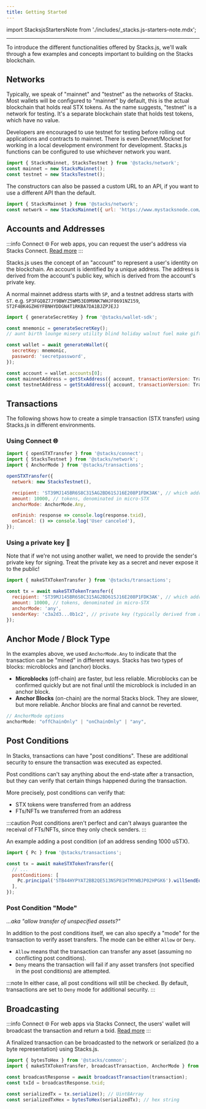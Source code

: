 ```yaml
---
title: Getting Started
---
```


import StacksjsStartersNote from './includes/\_stacks.js-starters-note.mdx';

<StacksjsStartersNote/>

---

To introduce the different functionalities offered by Stacks.js, we'll walk through a few examples and concepts important to building on the Stacks blockchain.

## Networks

Typically, we speak of "mainnet" and "testnet" as the networks of Stacks. Most wallets will be configured to "mainnet" by default, this is the actual blockchain that holds real STX tokens.
As the name suggests, "testnet" is a network for testing.
It's a separate blockchain state that holds test tokens, which have no value.

Developers are encouraged to use testnet for testing before rolling out applications and contracts to mainnet.
There is even Devnet/Mocknet for working in a local development environment for development.
Stacks.js functions can be configured to use whichever network you want.

```js
import { StacksMainnet, StacksTestnet } from '@stacks/network';
const mainnet = new StacksMainnet();
const testnet = new StacksTestnet();
```

The constructors can also be passed a custom URL to an API, if you want to use a different API than the default.

```js
import { StacksMainnet } from '@stacks/network';
const network = new StacksMainnet({ url: 'https://www.mystacksnode.com/' });
```

## Accounts and Addresses

:::info Connect 🌐
For web apps, you can request the user's address via Stacks Connect. [Read more](https://connect.stacks.js.org/modules/_stacks_connect#quotconnectquot-aka-authentication-showconnect)
:::

Stacks.js uses the concept of an "account" to represent a user's identity on the blockchain. An account is identified by a unique address. The address is derived from the account's public key, which is derived from the account's private key.

A normal mainnet address starts with `SP`, and a testnet address starts with `ST`.
e.g. `SP3FGQ8Z7JY9BWYZ5WM53E0M9NK7WHJF0691NZ159`, `ST2F4BK4GZH6YFBNHYDDGN4T1RKBA7DA1BJZPJEJJ`

```js
import { generateSecretKey } from '@stacks/wallet-sdk';

const mnemonic = generateSecretKey();
// aunt birth lounge misery utility blind holiday walnut fuel make gift parent gap picnic exact various express sphere family nerve oil drill engage youth

const wallet = await generateWallet({
  secretKey: mnemonic,
  password: 'secretpassword',
});

const account = wallet.accounts[0];
const mainnetAddress = getStxAddress({ account, transactionVersion: TransactionVersion.Mainnet });
const testnetAddress = getStxAddress({ account, transactionVersion: TransactionVersion.Testnet });
```

## Transactions

The following shows how to create a simple transaction (STX transfer) using Stacks.js in different environments.

### Using Connect 🌐

```js
import { openSTXTransfer } from '@stacks/connect';
import { StacksTestnet } from '@stacks/network';
import { AnchorMode } from '@stacks/transactions';

openSTXTransfer({
  network: new StacksTestnet(),

  recipient: 'ST39MJ145BR6S8C315AG2BD61SJ16E208P1FDK3AK', // which address we are sending to
  amount: 10000, // tokens, denominated in micro-STX
  anchorMode: AnchorMode.Any,

  onFinish: response => console.log(response.txid),
  onCancel: () => console.log('User canceled'),
});
```

### Using a private key 🔑

Note that if we're not using another wallet, we need to provide the sender's private key for signing.
Treat the private key as a secret and never expose it to the public!

```js
import { makeSTXTokenTransfer } from '@stacks/transactions';

const tx = await makeSTXTokenTransfer({
  recipient: 'ST39MJ145BR6S8C315AG2BD61SJ16E208P1FDK3AK', // which address we are sending to
  amount: 10000, // tokens, denominated in micro-STX
  anchorMode: 'any',
  senderKey: 'c3a2d3...0b1c2', // private key (typically derived from a mnemonic)
});
```

## Anchor Mode / Block Type

In the examples above, we used `AnchorMode.Any` to indicate that the transaction can be "mined" in different ways.
Stacks has two types of blocks: microblocks and (anchor) blocks.

- **Microblocks** (off-chain) are faster, but less reliable. Microblocks can be confirmed quickly but are not final until the microblock is included in an anchor block.
- **Anchor Blocks** (on-chain) are the normal Stacks block. They are slower, but more reliable. Anchor blocks are final and cannot be reverted.

<!-- todo: Read more about how decentralized blocks work -->

```js
// AnchorMode options
anchorMode: "offChainOnly" | "onChainOnly" | "any",
```

## Post Conditions

In Stacks, transactions can have "post conditions".
These are additional security to ensure the transaction was executed as expected.

Post conditions can't say anything about the end-state after a transaction, but they can verify that certain things happened during the transaction.

More precisely, post conditions can verify that:

- STX tokens were transferred from an address
- FTs/NFTs we transferred from an address

:::caution
Post conditions aren't perfect and can't always guarantee the receival of FTs/NFTs, since they only check senders.
:::

An example adding a post condition (of an address sending 1000 uSTX).

```js
import { Pc } from '@stacks/transactions';

const tx = await makeSTXTokenTransfer({
  // ...
  postConditions: [
    Pc.principal('STB44HYPYAT2BB2QE513NSP81HTMYWBJP02HPGK6').willSendEq(1000).ustx(),
  ],
});
```

### Post Condition "Mode"

_...aka "allow transfer of unspecified assets?"_

In addition to the post conditions itself, we can also specify a "mode" for the transaction to verify asset transfers.
The mode can be either `Allow` or `Deny`.

- `Allow` means that the transaction can transfer any asset (assuming no conflicting post conditions).
- `Deny` means the transaction will fail if any asset transfers (not specified in the post conditions) are attempted.

:::note
In either case, all post conditions will still be checked.
By default, transactions are set to `Deny` mode for additional security.
:::

## Broadcasting

:::info Connect 🌐
For web apps via Stacks Connect, the users' wallet will broadcast the transaction and return a txid.
[Read more](https://connect.stacks.js.org/modules/_stacks_connect)
:::

A finalized transaction can be broadcasted to the network or serialized (to a byte representation) using Stacks.js.

```js
import { bytesToHex } from '@stacks/common';
import { makeSTXTokenTransfer, broadcastTransaction, AnchorMode } from '@stacks/transactions';

const broadcastResponse = await broadcastTransaction(transaction);
const txId = broadcastResponse.txid;

const serializedTx = tx.serialize(); // Uint8Array
const serializedTxHex = bytesToHex(serializedTx); // hex string
```
